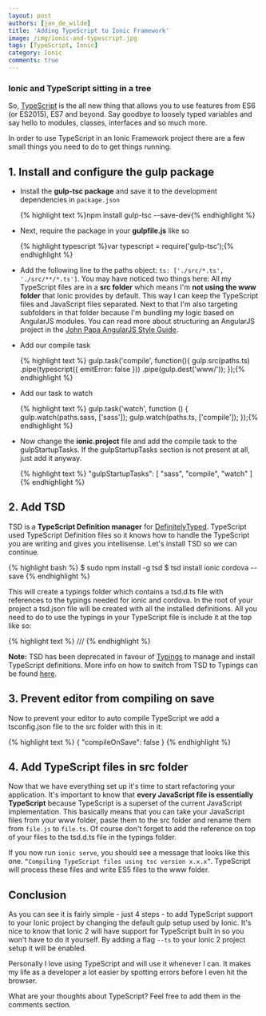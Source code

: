 ```yaml
---
layout: post
authors: [jan_de_wilde]
title: 'Adding TypeScript to Ionic Framework'
image: /img/ionic-and-typescript.jpg
tags: [TypeScript, Ionic]
category: Ionic
comments: true
---
```


### Ionic and TypeScript sitting in a tree

So, [TypeScript](http://www.typescriptlang.org/) is the all new thing that allows you to use features from ES6 (or ES2015), ES7 and beyond.
Say goodbye to loosely typed variables and say hello to modules, classes, interfaces and so much more.

In order to use TypeScript in an Ionic Framework project there are a few small things you need to do to get things running.

## 1. Install and configure the gulp package

* Install the **gulp-tsc package** and save it to the development dependencies in `package.json`

   {% highlight text %}npm install gulp-tsc --save-dev{% endhighlight %}

* Next, require the package in your **gulpfile.js** like so

   {% highlight typescript %}var typescript = require('gulp-tsc');{% endhighlight %}

* Add the following line to the paths object: `ts: ['./src/*.ts', './src/**/*.ts']`.
You may have noticed two things here: All my TypeScript files are in a **src folder** which means I'm **not using the www folder** that Ionic provides by default.
This way I can keep the TypeScript files and JavaScript files separated.
Next to that I'm also targeting subfolders in that folder because I'm bundling my logic based on AngularJS modules.
You can read more about structuring an AngularJS project in the [John Papa AngularJS Style Guide](https://github.com/johnpapa/angular-styleguide/blob/master/a1/README.md#application-structure-lift-principle).

* Add our compile task

   {% highlight text %}
gulp.task('compile', function(){
    gulp.src(paths.ts)
        .pipe(typescript({ emitError: false }))
        .pipe(gulp.dest('www/'));
});{% endhighlight %}

* Add our task to watch

   {% highlight text %}
gulp.task('watch', function () {
    gulp.watch(paths.sass, ['sass']);
    gulp.watch(paths.ts, ['compile']);
});{% endhighlight %}

* Now change the **ionic.project** file and add the compile task to the gulpStartupTasks. If the gulpStartupTasks section is not present at all, just add it anyway.

   {% highlight text %}
"gulpStartupTasks": [
    "sass",
    "compile",
    "watch"
]{% endhighlight %}

## 2. Add TSD

TSD is a **TypeScript Definition manager** for [DefinitelyTyped](http://definitelytyped.org/).
TypeScript used TypeScript Definition files so it knows how to handle the TypeScript you are writing and gives you intellisense.
Let's install TSD so we can continue.

{% highlight bash %}
$ sudo npm install -g tsd
$ tsd install ionic cordova --save
{% endhighlight %}

This will create a typings folder which contains a tsd.d.ts file with references to the typings needed for ionic and cordova.
In the root of your project a tsd.json file will be created with all the installed definitions.
All you need to do to use the typings in your TypeScript file is include it at the top like so:

{% highlight text %}
/// <reference path="../typings/tsd.d.ts" />
{% endhighlight %}

**Note:** TSD has been deprecated in favour of [Typings](https://github.com/typings/typings) to manage and install TypeScript definitions.
More info on how to switch from TSD to Typings can be found [here](https://github.com/typings/typings/blob/master/docs/tsd.md).

## 3. Prevent editor from compiling on save

Now to prevent your editor to auto compile TypeScript we add a tsconfig.json file to the src folder with this in it:

{% highlight text %}
{
    "compileOnSave": false
}
{% endhighlight %}

## 4. Add TypeScript files in src folder

Now that we have everything set up it's time to start refactoring your application.
It's important to know that **every JavaScript file is essentially TypeScript** because TypeScript is a superset of the current JavaScript implementation.
This basically means that you can take your JavaScript files from your www folder, paste them to the src folder and rename them from `file.js` to `file.ts`.
Of course don't forget to add the reference on top of your files to the tsd.d.ts file in the typings folder.

If you now run `ionic serve`, you should see a message that looks like this one. `“Compiling TypeScript files using tsc version x.x.x”`.
TypeScript will process these files and write ES5 files to the www folder.

## Conclusion

As you can see it is fairly simple - just 4 steps - to add TypeScript support to your Ionic project by changing the default gulp setup used by Ionic.
It's nice to know that Ionic 2 will have support for TypeScript built in so you won't have to do it yourself.
By adding a flag `--ts` to your Ionic 2 project setup it will be enabled.

Personally I love using TypeScript and will use it whenever I can.
It makes my life as a developer a lot easier by spotting errors before I even hit the browser.

What are your thoughts about TypeScript? Feel free to add them in the comments section.
